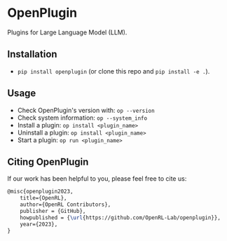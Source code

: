 # OpenPlugin

Plugins for Large Language Model (LLM).

## Installation

- `pip install openplugin` (or clone this repo and `pip install -e .`).

## Usage

- Check OpenPlugin's version with: `op --version`
- Check system information: `op --system_info`
- Install a plugin: `op install <plugin_name>`
- Uninstall a plugin: `op install <plugin_name>`
- Start a plugin: `op run <plugin_name>`

## Citing OpenPlugin

If our work has been helpful to you, please feel free to cite us:
```latex
@misc{openplugin2023,
    title={OpenRL},
    author={OpenRL Contributors},
    publisher = {GitHub},
    howpublished = {\url{https://github.com/OpenRL-Lab/openplugin}},
    year={2023},
}
```